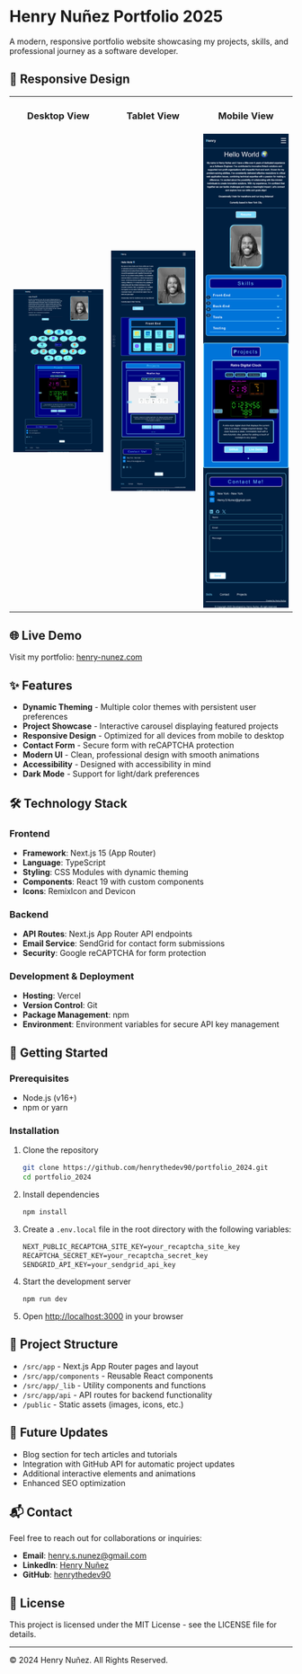 # Henry Nuñez Portfolio 2025

A modern, responsive portfolio website showcasing my projects, skills, and professional journey as a software developer.

## 📱 Responsive Design

<table>
  <tr>
    <td align="center"><h3>Desktop View</h3></td>
    <td align="center"><h3>Tablet View</h3></td>
    <td align="center"><h3>Mobile View</h3></td>
  </tr>
  <tr>
    <td align="center"><img src="henry-nunez.com__fbclid=IwY2xjawJ1JPZleHRuA2FlbQIxMABicmlkETFNaWx2Y2ZXZmRjQkRnYkdnAR568B5sSU5BVl5_KXHzpzgnbihXCJUoTtJks-1UBEG56upE2yFgkudYVFDDHA_aem_15c3Igv-jpbbN-CspxJoqw.png" alt="Desktop View" width="300px"></td>
    <td align="center"><img src="henry-nunez.com__fbclid=IwY2xjawJ1JPZleHRuA2FlbQIxMABicmlkETFNaWx2Y2ZXZmRjQkRnYkdnAR568B5sSU5BVl5_KXHzpzgnbihXCJUoTtJks-1UBEG56upE2yFgkudYVFDDHA_aem_15c3Igv-jpbbN-CspxJoqw%20(1).png" alt="Tablet View" width="300px"></td>
    <td align="center"><img src="henry-nunez.com__fbclid=IwY2xjawJ1JPZleHRuA2FlbQIxMABicmlkETFNaWx2Y2ZXZmRjQkRnYkdnAR568B5sSU5BVl5_KXHzpzgnbihXCJUoTtJks-1UBEG56upE2yFgkudYVFDDHA_aem_15c3Igv-jpbbN-CspxJoqw%20(2).png" alt="Mobile View" width="300px"></td>
  </tr>
</table>

## 🌐 Live Demo

Visit my portfolio: [henry-nunez.com](https://www.henry-nunez.com)

## ✨ Features

- **Dynamic Theming** - Multiple color themes with persistent user preferences
- **Project Showcase** - Interactive carousel displaying featured projects
- **Responsive Design** - Optimized for all devices from mobile to desktop
- **Contact Form** - Secure form with reCAPTCHA protection
- **Modern UI** - Clean, professional design with smooth animations
- **Accessibility** - Designed with accessibility in mind
- **Dark Mode** - Support for light/dark preferences

## 🛠️ Technology Stack

### Frontend

- **Framework**: Next.js 15 (App Router)
- **Language**: TypeScript
- **Styling**: CSS Modules with dynamic theming
- **Components**: React 19 with custom components
- **Icons**: RemixIcon and Devicon

### Backend

- **API Routes**: Next.js App Router API endpoints
- **Email Service**: SendGrid for contact form submissions
- **Security**: Google reCAPTCHA for form protection

### Development & Deployment

- **Hosting**: Vercel
- **Version Control**: Git
- **Package Management**: npm
- **Environment**: Environment variables for secure API key management

## 🚀 Getting Started

### Prerequisites

- Node.js (v16+)
- npm or yarn

### Installation

1. Clone the repository

   ```bash
   git clone https://github.com/henrythedev90/portfolio_2024.git
   cd portfolio_2024
   ```

2. Install dependencies

   ```bash
   npm install
   ```

3. Create a `.env.local` file in the root directory with the following variables:

   ```
   NEXT_PUBLIC_RECAPTCHA_SITE_KEY=your_recaptcha_site_key
   RECAPTCHA_SECRET_KEY=your_recaptcha_secret_key
   SENDGRID_API_KEY=your_sendgrid_api_key
   ```

4. Start the development server

   ```bash
   npm run dev
   ```

5. Open [http://localhost:3000](http://localhost:3000) in your browser

## 📝 Project Structure

- `/src/app` - Next.js App Router pages and layout
- `/src/app/components` - Reusable React components
- `/src/app/_lib` - Utility components and functions
- `/src/app/api` - API routes for backend functionality
- `/public` - Static assets (images, icons, etc.)

## 🔄 Future Updates

- Blog section for tech articles and tutorials
- Integration with GitHub API for automatic project updates
- Additional interactive elements and animations
- Enhanced SEO optimization

## 📬 Contact

Feel free to reach out for collaborations or inquiries:

- **Email**: henry.s.nunez@gmail.com
- **LinkedIn**: [Henry Nuñez](https://www.linkedin.com/in/henrysaulnunez/)
- **GitHub**: [henrythedev90](https://github.com/henrythedev90)

## 📄 License

This project is licensed under the MIT License - see the LICENSE file for details.

---

&copy; 2024 Henry Nuñez. All Rights Reserved.
